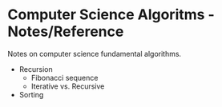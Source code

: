 # Computer Science Algoritms - Notes/Reference

Notes on computer science fundamental algorithms.

* Recursion
    * Fibonacci sequence
    * Iterative vs. Recursive
* Sorting
 